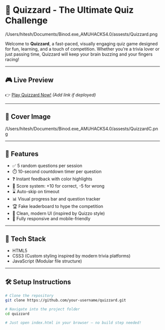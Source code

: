 # 🧠 Quizzard - The Ultimate Quiz Challenge  
/Users/hitesh/Documents/Binod.exe_AMUHACKS4.0/assests/Quizzard.png

Welcome to **Quizzard**, a fast-paced, visually engaging quiz game designed for fun, learning, and a touch of competition. Whether you’re a trivia lover or just passing time, Quizzard will keep your brain buzzing and your fingers racing!

---

## 🎮 Live Preview
👉 [Play Quizzard Now!](#) *(Add link if deployed)*

---

## 📸 Cover Image  
/Users/hitesh/Documents/Binod.exe_AMUHACKS4.0/assests/QuizzardC.png

---

## 🚀 Features
- ✅ 5 random questions per session
- ⏱️ 10-second countdown timer per question
- ❓ Instant feedback with color highlights
- 💯 Score system: +10 for correct, -5 for wrong
- ⌛ Auto-skip on timeout
- 📊 Visual progress bar and question tracker
- 🏆 Fake leaderboard to hype the competition
- 🎨 Clean, modern UI (inspired by Quizzo style)
- 📱 Fully responsive and mobile-friendly

---

## 🧩 Tech Stack
- HTML5  
- CSS3 (Custom styling inspired by modern trivia platforms)  
- JavaScript (Modular file structure)

---

## 🛠️ Setup Instructions

```bash
# Clone the repository
git clone https://github.com/your-username/quizzard.git

# Navigate into the project folder
cd quizzard

# Just open index.html in your browser — no build step needed!
